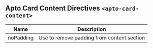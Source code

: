 ## Apto Card Content Directives `<apto-card-content>`
Name | Description
---- | -----------
noPadding | Use to remove padding from content section
